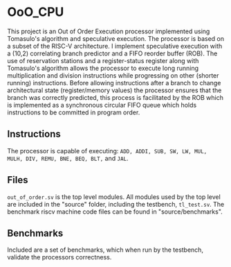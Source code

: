 # OoO_CPU
This project is an Out of Order Execution processor implemented using Tomasulo's algorithm and speculative execution. The processor is based on a subset of the RISC-V architecture. I implement speculative execution with a (10,2) correlating branch predictor and a FIFO reorder buffer (ROB). The use of reservation stations and a register-status register along with Tomasulo's algorithm allows the processor to execute long running multiplication and division instructions while progressing on other (shorter running) instructions. Before allowing instructions after a branch to change architectural state (register/memory values) the processor ensures that the branch was correctly predicted, this process is facilitated by the ROB which is implemented as a synchronous circular FIFO queue which holds instructions to be committed in program order. 

## Instructions
The processor is capable of executing: `ADD, ADDI, SUB, SW, LW, MUL, MULH, DIV, REMU, BNE,
BEQ, BLT,` and  `JAL`.

## Files
`out_of_order.sv` is the top level modules. All modules used by the top level are included in the "source" folder, including the testbench, `tl_test.sv`.
The benchmark riscv machine code files can be found in "source/benchmarks".

## Benchmarks
Included are a set of benchmarks, which when run by the testbench, validate the processors correctness. 
